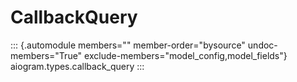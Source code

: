 # CallbackQuery

::: {.automodule members="" member-order="bysource" undoc-members="True" exclude-members="model_config,model_fields"}
aiogram.types.callback_query
:::
